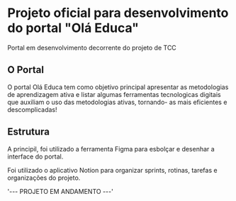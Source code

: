 # Projeto oficial para desenvolvimento do portal "Olá Educa"

Portal em desenvolvimento decorrente do projeto de TCC

## O Portal

O portal Olá Educa tem como objetivo principal apresentar as metodologias de aprendizagem ativa e listar algumas ferramentas tecnologicas digitais que auxiliam o uso das metodologias ativas, tornando- as mais eficientes e descomplicadas!

## Estrutura

A principil, foi utilizado a ferramenta Figma para esbolçar e desenhar a interface do portal.

Foi utilizado o aplicativo Notion para organizar sprints, rotinas, tarefas e organizações do projeto.

'--- PROJETO EM ANDAMENTO ---'